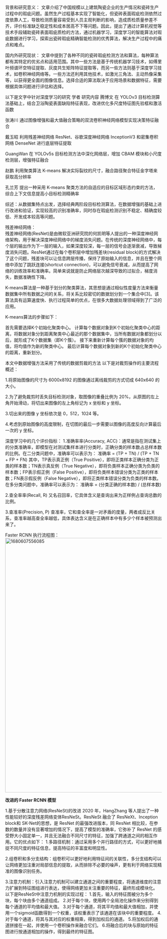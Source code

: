 背景和研究意义：
文章介绍了中国规模以上建筑陶瓷企业的生产情况和瓷砖生产过程中的瑕疵问题。虽然生产过程基本实现了智能化，但瓷砖表面瑕疵检测依然过度依靠人工，导致检测质量容易受到人员主观判断的影响，造成质检质量参差不齐，评价标准缺乏稳定性和成本居高不下等问题。因此，提出了通过计算机视觉等技术手段辅助瓷砖表面瑕疵质检的方法，通过机器学习，深度学习的智能算法对瑕疵数据进行学习，探索出瓷砖瑕疵精确智能检测的优秀算法，解决生产过程中的痛点和难点。

国内外研究现状：
文章中提到了各种不同的瓷砖瑕疵检测方法和算法，每种算法都有其特定的优劣点和适用范围。其中一些方法是基于传统机器学习技术，如傅里叶频谱环空特征提取、灰度共生矩阵特征提取等，而另一些方法则基于深度学习技术，如卷积神经网络等。一些方法还利用其他技术，如激光三角法、主动热像采集等，以获得更全面的图像信息。选择合适的算法取决于应用场景和数据特征，需要根据具体问题进行评估和选择。

以下是文字中针对深度学习的研究
学者	      研究内容
腾博文	     在 YOLOv3 目标检测算法基础上，结合卫浴陶瓷表面缺陷特征表现，改进优化多尺度特征图先验框和激活函数

张涛川	     通过图像增强和最大值融合策略的双流卷积神经网络模型实现决策特征融合

戴玉昭	     利用残差神经网络 ResNet、谷歌深度神经网络 InceptionV3 和密集卷积网络 DenseNet 进行底层特征提取

GuangWan	  在 YOLOv5s 目标检测方法中深化网络层，增加 CBAM 模块和小尺度检测层，增强特征融合

赵鹏	      利用聚类算法 K-means 解决实际裂纹的尺寸，融合路径聚合特征金字塔来获取高分辨率

孔兰芳	     提出一种采用 K-means 聚类方法的自适应的目标区域形态约束的方法，综合上下文信息提高小目标检测精确率

综述：从数据集特点出发，选择经典两阶段目标检测算法，在数据增强的基础上进行改进和验证，实现较高的识别准确率，同时存在瑕疵检测识别不稳定、精确度较低、开发成本较高等问题。

残差神经网络：  
残差神经网络(ResNet)是由微软亚洲研究院的何凯明等人提出的一种深度神经网络架构，用于解决深度神经网络中的梯度消失问题。在传统的深度神经网络中，每个层的输出作为下一层的输入，如果深度较深，每一层的信号会逐渐衰减，导致梯度消失问题。ResNet通过在每个卷积层中增加残差块(residual block)的方式解决了这个问题，残差块可以让信息跨层传播，保持了原始输入的信息，并且在整个网络中添加了跳跃连接(shortcut connection)，可以避免信号衰减，从而提高了网络的训练效率和准确率。简单来说就是防止网络层次越深导致的过拟合，梯度消失，数据准确性下降。

K-means算法是一种基于划分的聚类算法，其思想是通过相似性度量方法来衡量数据集中所有数据之间的关系，将关系比较密切的数据划分到一个集合中[3]。该算法具有运算速度快、执行过程简单的优点，在很多大数据处理领域得到了广泛的应用。

K-means算法的步骤如下：

首先需要选择K个初始化聚类中心。
计算每个数据对象到K个初始化聚类中心的距离，将数据对象分到距离聚类中心最近的那个数据集中，当所有数据对象都划分以后，就形成了K个数据集（即K个簇）。
接下来重新计算每个簇的数据对象的均值，将均值作为新的聚类中心。
最后计算每个数据对象到新的K个初始化聚类中心的距离，重新划分。

本文中数据增强方法采用了传统的数据剪裁的方法
以下是对裁剪操作的主要流程概述：

1.将原始图像的尺寸为 6000x8192 的图像通过离线裁剪的方式切成 640x640 的大小。

2.为了避免裁剪时丢失目标检测对象，取图像的重叠比例为 20%，从原图的左上角开始滑动，将切出来图像的左上角标记为 x 坐标和 y 坐标。

3.切出来的图像 y 坐标依次是 0，512，1024 等。

4.考虑到原始图像的高度限制，在切图的最后一步需要以图像的高度反向计算最后一次的 y 坐标。

深度学习中的几个评价指标：
1.准确率率(Accuracy, ACC)：通常是指在测试集上的分类准确率，即模型在对测试集样本进行分类时，正确分类的样本数占总样本数的比例。在二分类问题中，准确率可以表示为：
准确率 = (TP + TN) / (TP + TN + FP + FN)
其中，TP表示真正例（True Positive），即将正类样本正确分类为正类的样本数；TN表示真反例（True Negative），即将负类样本正确分类为负类的样本数；FP表示假正例（False Positive），即将负类样本错误分类为正类的样本数；FN表示假反例（False Negative），即将正类样本错误分类为负类的样本数。
在多分类问题中，准确率可以表示为：
准确率 = (分类正确的样本数) / (总样本数)

2.查全率率(Recall, R)  又名召回率，它具体含义是查询出来为正样例占查询总数的比例。

3.查准率(Precision, P) 查准率，它和查全率是一对矛盾的度量，两者成反比关系，查准率越高查全率越低，具体表达含义是在正确样本中有多少个样本被预测出来了。

Faster RCNN 执行流程图：
<img width="817" alt="1680607556085" src="https://user-images.githubusercontent.com/105412420/229777419-60d4b120-63a4-447e-aaa0-42dfa9525798.png">


**改进的 Faster RCNN 模型**

1.基于分散注意力网络(ResNeSt)的改进
2020 年，HangZhang 等人提出了一种性能较好的深度残差网络变体ResNeSt。ResNeSt 融合了 ResNeXt、Inception block和 SK-Net的思想，是 ResNet 的最强改进版本，同 ResNet 相比较，在参数的数量并没有显著增加的情况下，提高了模型的准确率，它弥补了 ResNet 的感受野大小固定单一，并且无法融合不同尺寸的特征，加强了跨通道之间的相互作用。它的优点如下：
1.多路径机制：通过采用多个并行路径的方式，可以更好地捕捉不同尺度的特征信息，提高特征的丰富度和明显性。

2.组卷积和多分支结构：组卷积可以更好地利用特征间的关联性，多分支结构可以让网络更加注重对局部信息的提取，从而排除不必要的噪声，更有利于网络实现精准的图像识别任务。

3.注意力机制：引入注意力机制可以建立通道之间的重要程度，将通道维度的注意力扩展到特征图组进行表达，使得网络更加关注重要的特征，最终形成模块化。
以下是ResNeSt中注意力机制的实现过程：
1.首先，输入的特征图被分为多个块，每个块由多个通道组成。
2.对于每个块，使用两个全局池化操作来分别得到每个通道的平均值和最大值。
3.对于每个通道，将其平均值和最大值相加，并使用一个sigmoid函数得到一个权重，该权重表示了该通道在该块中的重要程度。
4.对于每个通道，将其与其对应的权重相乘，得到加权后的通道。
5.将加权后的通道拼接在一起，并使用一个卷积操作来融合它们。
6.将融合后的块与原始的特征图进行按通道相加的操作，得到最终的特征图。
















